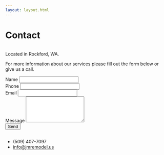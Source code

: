 ```yaml
---
layout: layout.html
---
```


<div class="container">
  <div class="eyebrow"></div>
  <h1>Contact</h1>
  <div class="two-column two-column__50-50">
    <div class="column-first column">
      <p>Located in Rockford, WA.</p>
      <p>For more information about our services please fill out the form below or give us a call.</p>
      <form
        name="contact"
        netlify
        method="POST"
        data-netlify="true"
        data-netlify-honeypot="bot-field"
        action="/success"
      >
        <div class="form-item form-item__name">
          <label for="name">Name</label>
          <input type="text" id="name" name="name" />
        </div>
        <div class="form-item form-item__group">
          <div class="two-column two-column__50-50 two-column__align-center">
            <div class="form-item form-item__phone">
              <label for="phone">Phone</label>
              <input type="text" id="phone" name="phone" />
            </div>
            <div class="form-item form-item__email form-item__reset">
              <label for="email">Email</label>
              <input type="email" id="email" name="email" />
            </div>
          </div>
        </div>
        <div class="form-item form-item__message">
          <label for="message">Message</label>
          <textarea id="message" name="message" rows="5" color="60" /></textarea>
        </div>
        <div class="form-item form-item__submit">
          <button type="submit" class="button">Send</button>
        </div>
      </form>
    </div>
    <div class="column-last column">
      <ul class="contact-list">
        <li class="contact-list__item">(509) 407-7097</li>
        <li class="contact-list__item"><a href="mailto:info@jmremodel.us" class="contact-list__link">info@jmremodel.us</a></li>
      </ul>
    </div>
  </div>
</div>
